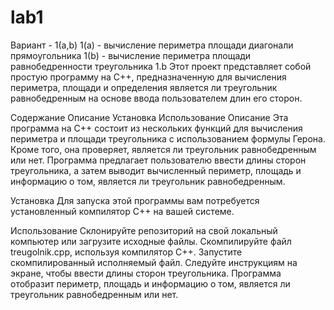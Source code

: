# lab1
Вариант - 1(a,b)
1(а) - вычисление периметра площади диагонали прямоугольника
1(b) - вычисление периметра площади равнобедренности треугольника
1.b Этот проект представляет собой простую программу на C++, предназначенную для вычисления периметра, площади и определения является ли треугольник равнобедренным на основе ввода пользователем длин его сторон.

Содержание Описание Установка Использование Описание Эта программа на C++ состоит из нескольких функций для вычисления периметра и площади треугольника с использованием формулы Герона. Кроме того, она проверяет, является ли треугольник равнобедренным или нет. Программа предлагает пользователю ввести длины сторон треугольника, а затем выводит вычисленный периметр, площадь и информацию о том, является ли треугольник равнобедренным.

Установка Для запуска этой программы вам потребуется установленный компилятор C++ на вашей системе.

Использование Склонируйте репозиторий на свой локальный компьютер или загрузите исходные файлы. Скомпилируйте файл treugolnik.cpp, используя компилятор C++. Запустите скомпилированный исполняемый файл. Следуйте инструкциям на экране, чтобы ввести длины сторон треугольника. Программа отобразит периметр, площадь и информацию о том, является ли треугольник равнобедренным или нет.
